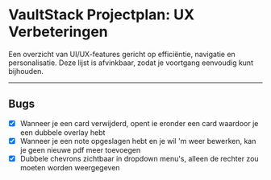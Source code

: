 # VaultStack Projectplan: UX Verbeteringen

Een overzicht van UI/UX-features gericht op efficiëntie, navigatie en personalisatie. Deze lijst is afvinkbaar, zodat je voortgang eenvoudig kunt bijhouden.

---

## Bugs

- [x] Wanneer je een card verwijderd, opent ie eronder een card waardoor je een dubbele overlay hebt
- [x] Wanneer je een note opgeslagen hebt en je wil 'm weer bewerken, kan je geen nieuwe pdf meer toevoegen
- [x] Dubbele chevrons zichtbaar in dropdown menu's, alleen de rechter zou moeten worden weergegeven